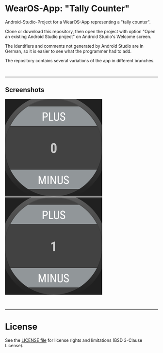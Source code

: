 # WearOS-App: "Tally Counter"

Android-Studio-Project for a WearOS-App representing a "tally counter".

Clone or download this repository, then open the project with option 
"Open an existing Android Studio project" on Android Studio's Welcome screen.

The identifiers and comments not generated by Android Studio are in German,
so it is easier to see what the programmer had to add.

The repository contains several variations of the app in different branches.

<br>

----
## Screenshots

![Screenshot 1: Zähler auf 0](Screenshot_1.png)  ![Screenshot 2: Zähler auf 1](Screenshot_2.png)

<br>

----
# License

See the [LICENSE file](LICENSE.md) for license rights and limitations (BSD 3-Clause License).
